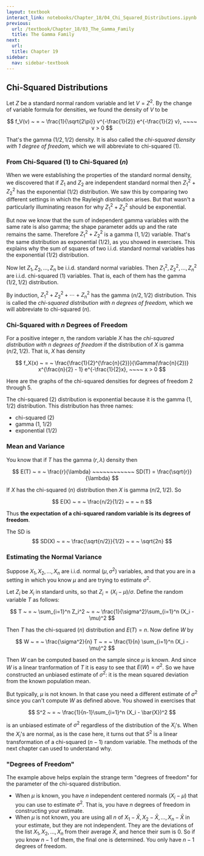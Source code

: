 ```yaml
---
layout: textbook
interact_link: notebooks/Chapter_18/04_Chi_Squared_Distributions.ipynb
previous:
  url: /textbook/Chapter_18/03_The_Gamma_Family
  title: The Gamma Family
next:
  url: 
  title: Chapter 19
sidebar:
  nav: sidebar-textbook
---
```


## Chi-Squared Distributions ##

Let $Z$ be a standard normal random variable and let $V = Z^2$. By the change of variable formula for densities, we found the density of $V$ to be

$$
f_V(v) ~ = ~ \frac{1}{\sqrt{2\pi}} v^{-\frac{1}{2}} e^{-\frac{1}{2} v}, ~~~~ v > 0
$$

That's the gamma $(1/2, 1/2)$ density. It is also called the *chi-squared density with 1 degree of freedom,* which we will abbreviate to chi-squared (1).

### From Chi-Squared $(1)$ to Chi-Squared $(n)$ ###

When we were establishing the properties of the standard normal density, we discovered that if $Z_1$ and $Z_2$ are independent standard normal then $Z_1^2 + Z_2^2$ has the exponential $(1/2)$ distribution. We saw this by comparing two different settings in which the Rayleigh distribution arises. But that wasn't a particularly illuminating reason for why $Z_1^2 + Z_2^2$ should be exponential. 

But now we know that the sum of independent gamma variables with the same rate is also gamma; the shape parameter adds up and the rate remains the same. Therefore $Z_1^2 + Z_2^2$ is a gamma $(1, 1/2)$ variable. That's the same distribution as exponential $(1/2)$, as you showed in exercises. This explains why the sum of squares of two i.i.d. standard normal variables has the exponential $(1/2)$ distribution.

Now let $Z_1, Z_2, \ldots, Z_n$ be i.i.d. standard normal variables. Then $Z_1^2, Z_2^2, \ldots, Z_n^2$ are i.i.d. chi-squared $(1)$ variables. That is, each of them has the gamma $(1/2, 1/2)$ distribution. 

By induction, $Z_1^2 + Z_2^2 + \cdots + Z_n^2$ has the gamma $(n/2, 1/2)$ distribution. This is called the *chi-squared distribution with $n$ degrees of freedom,* which we will abbreviate to chi-squared $(n)$.

### Chi-Squared with $n$ Degrees of Freedom ###
For a positive integer $n$, the random variable $X$ has the *chi-squared distribution with $n$ degrees of freedom* if the distribution of $X$ is gamma $(n/2, 1/2)$. That is, $X$ has density

$$
f_X(x) ~ = ~ \frac{\frac{1}{2}^{\frac{n}{2}}}{\Gamma(\frac{n}{2})} x^{\frac{n}{2} - 1} e^{-\frac{1}{2}x}, ~~~~ x > 0
$$

Here are the graphs of the chi-squared densities for degrees of freedom 2 through 5.

The chi-squared (2) distribution is exponential because it is the gamma $(1, 1/2)$ distribution. This distribution has three names:
- chi-squared (2)
- gamma (1, 1/2)
- exponential (1/2)

### Mean and Variance ###
You know that if $T$ has the gamma $(r, \lambda)$ density then 

$$
E(T) ~ = ~ \frac{r}{\lambda} ~~~~~~~~~~~~ SD(T) = \frac{\sqrt{r}}{\lambda}
$$

If $X$ has the chi-squared $(n)$ distribution then $X$ is gamma $(n/2, 1/2)$. So

$$
E(X) ~ = ~ \frac{n/2}{1/2} ~ = ~ n
$$

Thus **the expectation of a chi-squared random variable is its degrees of freedom**.

The SD is
$$
SD(X) ~ = ~ \frac{\sqrt{n/2}}{1/2} ~ = ~ \sqrt{2n}
$$

### Estimating the Normal Variance ###
Suppose $X_1, X_2, \ldots, X_n$ are i.i.d. normal $(\mu, \sigma^2)$ variables, and that you are in a setting in which you know $\mu$ and are trying to estimate $\sigma^2$. 

Let $Z_i$ be $X_i$ in standard units, so that $Z_i = (X_i - \mu)/\sigma$. Define the random variable $T$ as follows:

$$
T ~ = ~ \sum_{i=1}^n Z_i^2 ~ = ~ \frac{1}{\sigma^2}\sum_{i=1}^n (X_i - \mu)^2
$$

Then $T$ has the chi-squared $(n)$ distribution and $E(T) = n$. Now define $W$ by

$$
W ~ = ~  \frac{\sigma^2}{n} T ~ = ~ \frac{1}{n} \sum_{i=1}^n (X_i - \mu)^2
$$

Then $W$ can be computed based on the sample since $\mu$ is known. And since $W$ is a linear tranformation of $T$ it is easy to see that $E(W) = \sigma^2$. So we have constructed an unbiased estimate of $\sigma^2$: it is the mean squared deviation from the known population mean.

But typically, $\mu$ is not known. In that case you need a different estimate of $\sigma^2$ since you can't compute $W$ as defined above. You showed in exercises that

$$
S^2 ~ = ~ \frac{1}{n-1}\sum_{i=1}^n (X_i - \bar{X})^2
$$

is an unbiased estimate of $\sigma^2$ regardless of the distribution of the $X_i$'s. When the $X_i$'s are normal, as is the case here, it turns out that $S^2$ is a linear transformation of a chi-squared $(n-1)$ random variable. The methods of the next chapter can used to understand why.

### "Degrees of Freedom" ###
The example above helps explain the strange term "degrees of freedom" for the parameter of the chi-squared distribution. 
- When $\mu$ is known, you have $n$ independent centered normals $(X_i - \mu)$ that you can use to estimate $\sigma^2$. That is, you have $n$ degrees of freedom in constructing your estimate.
- When $\mu$ is not known, you are using all $n$ of $X_1 - \bar{X}, X_2 - \bar{X}, \ldots, X_n - \bar{X}$ in your estimate, but they are not independent. They are the deviations of the list $X_1, X_2, \ldots , X_n$ from their average $\bar{X}$, and hence their sum is 0. So if you know $n-1$ of them, the final one is determined. You only have $n-1$ degrees of freedom.
